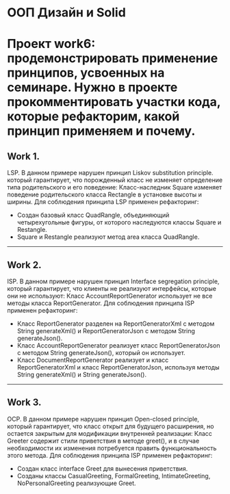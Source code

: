 # ООП Дизайн и Solid
Проект work6: продемонстрировать применение принципов, усвоенных на семинаре. 
Нужно в проекте прокомментировать участки кода, которые рефакторим, какой принцип применяем и почему.
===========================================================================================================
## Work 1.
LSP.
В данном примере нарушен принцип Liskov substitution principle. который гарантирует, что порожденный класс
не изменяет определение типа родительского и его поведение:
Класс-наследник Square изменяет поведение родительского класса Rectangle в установке высоты и ширины.
Для соблюдения принципа LSP применен рефакторинг:
- Создан базовый класс QuadRangle, объединяющий четырехугольные фигуры, от которого наследуются
  классы Square и Restangle.
- Square и Restangle реализуют метод area класса QuadRangle.

---------------------------------------------------------------------------
## Work 2.
ISP.
В данном примере нарушен принцип Interface segregation principle, который гарантирует, что клиенты
не реализуют интерфейсы, которые они не используют:
Класс AccountReportGenerator использует не все методы класса ReportGenerator.
Для соблюдения принципа ISP применен рефакторинг:
- Класс ReportGenerator разделен на ReportGeneratorXml с методом String generateXml()
  и ReportGeneratorJson с методом String generateJson().
- Класс AccountReportGenerator реализует класс ReportGeneratorJson с методом String generateJson(),
  который он использует.
- Класс DocumentReportGenerator реализует и класс ReportGeneratorXml и класс ReportGeneratorJson,
  используя методы String generateXml() и String generateJson().
---------------------------------------------------------------------------
## Work 3.
OCP.
В данном примере нарушен принцип Open-closed principle, который гарантирует, что класс открыт
для будущего расширения, но остается закрытым для модификации внутренней реализации:
Класс Greeter содержит стили приветствия  в методе greet(), и в случае необходимости их изменения
потребуется править функциональность этого метода.
Для соблюдения принципа ISP применен рефакторинг:
- Создан класс interface Greet для вынесения приветствия.
- Созданы классы CasualGreeting, FormalGreeting, IntimateGreeting, NoPersonalGreeting реализующие Greet.